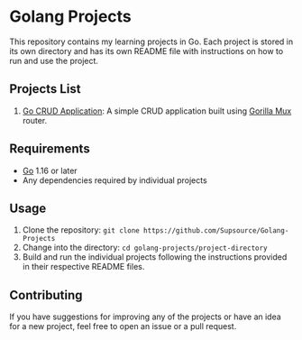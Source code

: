 # Golang Projects
This repository contains my learning projects in Go. Each project is stored in its own directory and has its own README file with instructions on how to run and use the project.
## Projects List
1. [Go CRUD Application](https://github.com/Supsource/Golang-Projects/tree/main/CRUD-Movies-App): A simple CRUD application built using [Gorilla Mux](https://github.com/gorilla/mux) router.

## Requirements
* [Go](https://go.dev/) 1.16 or later
* Any dependencies required by individual projects

## Usage
1. Clone the repository: `git clone https://github.com/Supsource/Golang-Projects`
2. Change into the directory: `cd golang-projects/project-directory`
3. Build and run the individual projects following the instructions provided in their respective README files.

## Contributing
If you have suggestions for improving any of the projects or have an idea for a new project, feel free to open an issue or a pull request.

